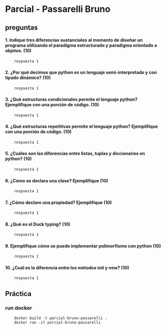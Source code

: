 # Parcial - Passarelli Bruno

## preguntas

#### 1. Indique tres diferencias sustanciales al momento de diseñar un programa utilizando el paradigma estructurado y paradigma orientado a objetos. (10)
```txt
    respuesta 1
```

#### 2. ¿Por qué decimos que python es un lenguaje semi-interpretado y con tipado dinámico? (10)
```txt
    respuesta 1
```

#### 3. ¿Qué estructuras condicionales permite el lenguaje python? Ejemplifique con una porción de código. (10)
```txt
    respuesta 1
```

#### 4. ¿Qué estructuras repetitivas permite el lenguaje python? Ejemplifique con una porción de código. (10)
```txt
    respuesta 1
```

#### 5. ¿Cuáles son las diferencias entre listas, tuplas y diccionarios en python? (10)
```txt
    respuesta 1
```

#### 6. ¿Cómo se declara una clase? Ejemplifique (10)
```txt
    respuesta 1
```

#### 7. ¿Cómo declaro una propiedad? Ejemplifique (10)
```txt
    respuesta 1
```

#### 8. ¿Qué es el Duck typing? (10)
```txt
    respuesta 1
```

#### 9. Ejemplifique cómo se puede implementar polimorfismo con python (10)
```txt
    respuesta 1
```

#### 10. ¿Cuál es la diferencia entre los métodos init y new? (10)
```txt
    respuesta 1
```

## Práctica

### run docker
```docker
    docker build -t parcial-bruno-passarelli .
    docker run -it parcial-bruno-passarelli
```